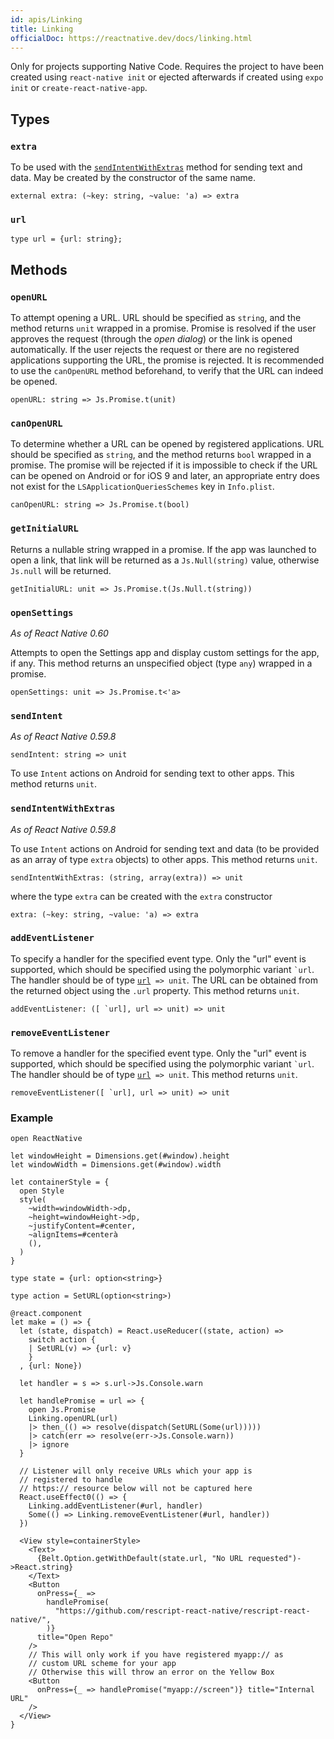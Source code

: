 ```yaml
---
id: apis/Linking
title: Linking
officialDoc: https://reactnative.dev/docs/linking.html
---
```


Only for projects supporting Native Code. Requires the project to have been
created using `react-native init` or ejected afterwards if created using
`expo init` or `create-react-native-app`.

## Types

### `extra`

To be used with the [`sendIntentWithExtras`](#sendIntentWithExtras) method for
sending text and data. May be created by the constructor of the same name.

```rescript
external extra: (~key: string, ~value: 'a) => extra
```

### `url`

```rescript
type url = {url: string};
```

## Methods

### `openURL`

To attempt opening a URL. URL should be specified as `string`, and the method
returns `unit` wrapped in a promise. Promise is resolved if the user approves
the request (through the _open dialog_) or the link is opened automatically. If
the user rejects the request or there are no registered applications supporting
the URL, the promise is rejected. It is recommended to use the `canOpenURL`
method beforehand, to verify that the URL can indeed be opened.

```rescript
openURL: string => Js.Promise.t(unit)
```

### `canOpenURL`

To determine whether a URL can be opened by registered applications. URL should
be specified as `string`, and the method returns `bool` wrapped in a promise.
The promise will be rejected if it is impossible to check if the URL can be
opened on Android or for iOS 9 and later, an appropriate entry does not exist
for the `LSApplicationQueriesSchemes` key in `Info.plist`.

```rescript
canOpenURL: string => Js.Promise.t(bool)
```

### `getInitialURL`

Returns a nullable string wrapped in a promise. If the app was launched to open
a link, that link will be returned as a `Js.Null(string)` value, otherwise
`Js.null` will be returned.

```rescript
getInitialURL: unit => Js.Promise.t(Js.Null.t(string))
```

### `openSettings`

_As of React Native 0.60_

Attempts to open the Settings app and display custom settings for the app, if
any. This method returns an unspecified object (type `any`) wrapped in a
promise.

```rescript
openSettings: unit => Js.Promise.t<'a>
```

### `sendIntent`

_As of React Native 0.59.8_

```rescript
sendIntent: string => unit
```

To use `Intent` actions on Android for sending text to other apps. This method
returns `unit`.

### `sendIntentWithExtras`

_As of React Native 0.59.8_

To use `Intent` actions on Android for sending text and data (to be provided as
an array of type `extra` objects) to other apps. This method returns `unit`.

```rescript
sendIntentWithExtras: (string, array(extra)) => unit
```

where the type `extra` can be created with the `extra` constructor

```rescript
extra: (~key: string, ~value: 'a) => extra
```

### `addEventListener`

To specify a handler for the specified event type. Only the "url" event is
supported, which should be specified using the polymorphic variant `` `url ``.
The handler should be of type [`url`](#url)` => unit`. The URL can be obtained
from the returned object using the `.url` property. This method returns `unit`.

```rescript
addEventListener: ([ `url], url => unit) => unit
```

### `removeEventListener`

To remove a handler for the specified event type. Only the "url" event is
supported, which should be specified using the polymorphic variant `` `url ``.
The handler should be of type [`url`](#url)` => unit`. This method returns
`unit`.

```rescript
removeEventListener([ `url], url => unit) => unit
```

### Example

```rescript
open ReactNative

let windowHeight = Dimensions.get(#window).height
let windowWidth = Dimensions.get(#window).width

let containerStyle = {
  open Style
  style(
    ~width=windowWidth->dp,
    ~height=windowHeight->dp,
    ~justifyContent=#center,
    ~alignItems=#centerà
    (),
  )
}

type state = {url: option<string>}

type action = SetURL(option<string>)

@react.component
let make = () => {
  let (state, dispatch) = React.useReducer((state, action) =>
    switch action {
    | SetURL(v) => {url: v}
    }
  , {url: None})

  let handler = s => s.url->Js.Console.warn

  let handlePromise = url => {
    open Js.Promise
    Linking.openURL(url)
    |> then_(() => resolve(dispatch(SetURL(Some(url)))))
    |> catch(err => resolve(err->Js.Console.warn))
    |> ignore
  }

  // Listener will only receive URLs which your app is
  // registered to handle
  // https:// resource below will not be captured here
  React.useEffect0(() => {
    Linking.addEventListener(#url, handler)
    Some(() => Linking.removeEventListener(#url, handler))
  })

  <View style=containerStyle>
    <Text>
      {Belt.Option.getWithDefault(state.url, "No URL requested")->React.string}
    </Text>
    <Button
      onPress={_ =>
        handlePromise(
          "https://github.com/rescript-react-native/rescript-react-native/",
        )}
      title="Open Repo"
    />
    // This will only work if you have registered myapp:// as
    // custom URL scheme for your app
    // Otherwise this will throw an error on the Yellow Box
    <Button
      onPress={_ => handlePromise("myapp://screen")} title="Internal URL"
    />
  </View>
}
```
